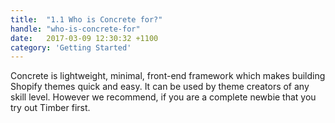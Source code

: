 ```yaml
---
title:  "1.1 Who is Concrete for?"
handle: "who-is-concrete-for"
date:   2017-03-09 12:30:32 +1100
category: 'Getting Started'
---
```

Concrete is lightweight, minimal, front-end framework which makes building Shopify themes quick and easy. It can be used by theme creators of any skill level. However we recommend, if you are a complete newbie that you try out Timber first.
